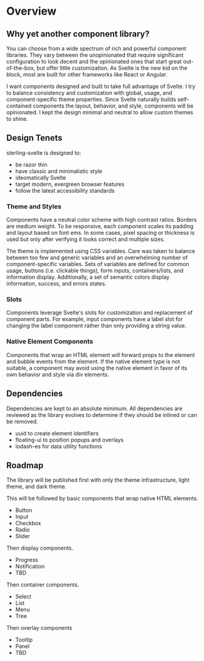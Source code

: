 # Overview

## Why yet another component library?

You can choose from a wide spectrum of rich and powerful component libraries. They vary between the unopinionated
that require significant configuration to look decent and the opinionated ones that start great out-of-the-box, but
offer little customization. As Svelte is the new kid on the block, most are built for other frameworks like
React or Angular.

I want components designed and built to take full advantage of Svelte. I try to balance consistency and customization
with global, usage, and component-specific theme properties. Since Svelte naturally builds self-contained
components the layout, behavior, and style, components will be opinionated. I kept the design minimal and neutral to
allow custom themes to shine.

## Design Tenets

sterling-svelte is designed to:

- be razor thin
- have classic and minimalistic style
- ideomatically Svelte
- target modern, evergreen browser features
- follow the latest accessibility standards

### Theme and Styles

Components have a neutral color scheme with high contrast ratios. Borders are medium weight. To be responsive, each component scales its padding and layout based on font ems. In some cases, pixel spacing or thickness is used but only
after verifying it looks correct and multiple sizes.

The theme is implemented using CSS variables. Care was taken to balance between too few and generic variables and an overwhelming number of component-specific variables. Sets of variables are defined for common usage, buttons (i.e. clickable things), form inputs, containers/lists, and information display. Additionally, a set of semantic colors
display information, success, and errors states.

### Slots

Components leverage Svelte's slots for customization and replacement of component parts. For example, input components
have a label slot for changing the label component rather than only providing a string value.

### Native Element Components

Components that wrap an HTML element will forward props to the element and bubble events from the element. If the
native element type is not suitable, a component may avoid using the native element in favor of its own behavior
and style via div elements.

## Dependencies

Dependencies are kept to an absolute minimum. All dependencies are reviewed as the library evolves to determine if
they should be inlined or can be removed.

- uuid to create element identifiers
- floating-ui to position popups and overlays
- lodash-es for data utility functions

## Roadmap

The library will be published first with only the theme infrastructure, light theme, and dark theme.

This will be followed by basic components that wrap native HTML elements.

- Button
- Input
- Checkbox
- Radio
- Slider

Then display components.

- Progress
- Notification
- TBD

Then container components.

- Select
- List
- Menu
- Tree

Then overlay components

- Tooltip
- Panel
- TBD
